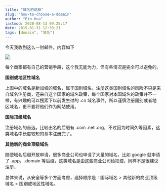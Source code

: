 ```yaml
---
title: "域名的选择"
slug: "how-to-choose-a-domain"
author: "Bin Hua"
lastmod: 2020-08-13 09:25:17
date: 2019-01-31 12:39:21
tags: [domain", "域名"]
---
```


今天我收到这么一封邮件，内容如下

![](/imgs/choose_a_domain.jpg)

每个商家都有自己的营销手段，这个我无能为力，但有些情况是完全可以避免的。

**国别或地区性域名**

上图中的域名是新加坡的域名，属于国别域名，注册这类国别域名的风险不只是来自域名注册商，还来自这个国家的域名政策，每个国家对本国域名的政策并不一样，有兴趣的可以搜索下以前发生过的 .cn 域名事件，所以谨慎注册国别或者地区域名，更不要将他们作为网站使用。

**国际顶级域名**

注册域名的首选，比较出名的后缀有 .com .net .org，不过因为时间久等因素，这类域名中长度较短的基本注册完了。

**其他新的商业顶级域名**

随便域名后缀开放申请，很多商业公司也申请了大量的域名，比如 google 就申请了 .app，.domain 等后缀，这类域名是由这些商业公司给把控，同样不是很建议注册。

总体来说，从安全等多个方面考虑，选择顺序是：国际域名 > 其他新的商业顶级域名 > 国别或地区性域名。
